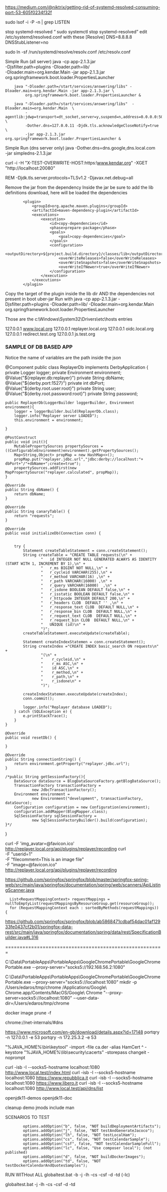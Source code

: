 https://medium.com/@niktrix/getting-rid-of-systemd-resolved-consuming-port-53-605f0234f32f


sudo lsof -i -P -n | grep LISTEN

stop systemd-resolved “ sudo systemctl stop systemd-resolved”
edit /etc/systemd/resolved.conf with these
[Resolve]
DNS=8.8.8.8
DNSStubListener=no

sudo ln -sf /run/systemd/resolve/resolv.conf /etc/resolv.conf


Simple Run (all server)
java -cp app-2.1.3.jar \
-Djsfilter.path=plugins -Dloader.path=lib/ \
-Dloader.main=org.kendar.Main -jar app-2.1.3.jar\
org.springframework.boot.loader.PropertiesLauncher

        java "-Dloader.path=/start/services/answering/libs" -Dloader.main=org.kendar.Main -jar app-2.1.3.jar \
        	 org.springframework.boot.loader.PropertiesLauncher &

        java "-Dloader.path=/start/services/answering/libs"  -Dloader.main=org.kendar.Main  \
        	 -agentlib:jdwp=transport=dt_socket,server=y,suspend=n,address=0.0.0.0:5005 \
        	 -Dother.dns=127.0.0.11 -Djdk.tls.acknowledgeCloseNotify=true \
        	 -jar app-2.1.3.jar org.springframework.boot.loader.PropertiesLauncher &

Simple Run (dns server only)
java -Dother.dns=dns.google,dns.local.com \
-jar simpledns-2.1.3.jar

curl -i -H "X-TEST-OVERWRITE-HOST:https:\\www.kendar.org" -XGET "http://localhost:20080"

REM  -Djdk.tls.server.protocols=TLSv1.2 -Djavax.net.debug=all



Remove the jar from the dependency
Inside the jar be sure to add the lib definitions download, here will be loaded the dependencies

            <plugin>
                <groupId>org.apache.maven.plugins</groupId>
                <artifactId>maven-dependency-plugin</artifactId>
                <executions>
                    <execution>
                        <id>copy-dependencies</id>
                        <phase>prepare-package</phase>
                        <goals>
                            <goal>copy-dependencies</goal>
                        </goals>
                        <configuration>
                            <outputDirectory>${project.build.directory}/classes/lib</outputDirectory>
                            <overWriteReleases>false</overWriteReleases>
                            <overWriteSnapshots>false</overWriteSnapshots>
                            <overWriteIfNewer>true</overWriteIfNewer>
                        </configuration>
                    </execution>
                </executions>
            </plugin>

Copy the target of the plugin inside the lib dir AND the dependencies not present in boot uber-jar
Run with
java -cp app-2.1.3.jar -Djsfilter.path=plugins -Dloader.path=lib/ -Dloader.main=org.kendar.Main org.springframework.boot.loader.PropertiesLauncher

Those are the c:\Windows\System32\Drivers\etc\hosts entries

127.0.0.1 www.local.org
127.0.0.1 replayer.local.org
127.0.0.1 oidc.local.org
127.0.0.1 redirect.test.org
127.0.0.1 js.test.org


### SAMPLE OF DB BASED APP

Notice the name of variables are the path inside the json

@Component
public class ReplayerDb implements DerbyApplication {
private Logger logger;
private Environment environment;
@Value("${replayer.db:replayer}")
private String dbName;
@Value("${derby.port:1527}")
private int dbPort;
@Value("${derby.root.user:root}")
private String user;
@Value("${derby.root.password:root}")
private String password;

    public ReplayerDb(LoggerBuilder loggerBuilder, Environment environment){
        logger = loggerBuilder.build(ReplayerDb.class);
        logger.info("Replayer server LOADED");
        this.environment = environment;

    }

    @PostConstruct
    public void init(){
        MutablePropertySources propertySources = ((ConfigurableEnvironment)environment).getPropertySources();
        Map<String,Object> propMap = new HashMap<>();
        propMap.put("replayer.jdbc.url","jdbc:derby://localhost:"+ dbPort+"/"+dbName+";create=true");
        propertySources.addFirst(new MapPropertySource("replayer.calculated", propMap));
    }

    @Override
    public String dbName() {
        return dbName;
    }

    @Override
    public String canaryTable() {
        return "requests";
    }

    @Override
    public void initializeDb(Connection conn) {


        try {
            Statement createTableStatement = conn.createStatement();
            String createTable = "CREATE TABLE requests(\n" +
                    "   id INTEGER NOT NULL GENERATED ALWAYS AS IDENTITY (START WITH 1, INCREMENT BY 1),\n" +
                    "   r_ms BIGINT NOT NULL,\n" +
                    "   r_cycleid VARCHAR(255),\n" +
                    "   r_method VARCHAR(16) ,\n" +
                    "   r_path VARCHAR(16000) ,\n" +
                    "   r_query VARCHAR(16000)  ,\n" +
                    "   r_isdone BOOLEAN DEFAULT false,\n" +
                    "   r_isstatic BOOLEAN DEFAULT false,\n" +
                    "   r_httpcode INTEGER DEFAULT 200,\n" +
                    "   r_headers CLOB  DEFAULT '' ,\n" +
                    "   r_response_text CLOB  DEFAULT NULL,\n" +
                    "   r_response_bin CLOB  DEFAULT NULL,\n" +
                    "   r_request_text CLOB  DEFAULT NULL,\n" +
                    "   r_request_bin CLOB  DEFAULT NULL,\n" +
                    "   UNIQUE (id)\n" +
                    ")";
            createTableStatement.executeUpdate(createTable);

            Statement createIndexStatemen = conn.createStatement();
            String createIndex ="CREATE INDEX basic_search ON requests\n" +
                    "(\n" +
                    "    r_cycleid,\n" +
                    "    r_ms ASC,\n" +
                    "    id ASC,\n" +
                    "    r_method,\n" +
                    "    r_path,\n" +
                    "    r_isdone\n" +
                    ")";

            createIndexStatemen.executeUpdate(createIndex);
            conn.commit();

            logger.info("Replayer database LOADED");
        } catch (SQLException e) {
            e.printStackTrace();
        }
    }

    @Override
    public void resetDb() {

    }

    @Override
    public String connectionString() {
        return environment.getProperty("replayer.jdbc.url");
    }

    /*public String getSessionFactory(){
        DataSource dataSource = BlogDataSourceFactory.getBlogDataSource();
        TransactionFactory transactionFactory =
                new JdbcTransactionFactory();
        Environment environment =
                new Environment("development", transactionFactory, dataSource);
        Configuration configuration = new Configuration(environment);
        configuration.addMapper(BlogMapper.class);
        SqlSessionFactory sqlSessionFactory =
                new SqlSessionFactoryBuilder().build(configuration);
    }*/
}



curl -F 'img_avatar=@favicon.ico' http://replayer.local.org/api/plugins/replayer/recording
curl \
-F "userid=1" \
-F "filecomment=This is an image file" \
-F "image=@favicon.ico" \
http://replayer.local.org/api/plugins/replayer/recording



https://github.com/springfox/springfox/blob/master/springfox-spring-web/src/main/java/springfox/documentation/spring/web/scanners/ApiListingScanner.java

      List<RequestMappingContext> requestMappings = nullToEmptyList(requestMappingsByResourceGroup.get(resourceGroup));
      for (RequestMappingContext each : sortedByMethods(requestMappings)) {

https://github.com/springfox/springfox/blob/ab5868471cdbaf54dac01af12933fe0437cf2b01/springfox-data-rest/src/main/java/springfox/documentation/spring/data/rest/SpecificationBuilder.java#L316


=======================================================


C:\Data\PortableApps\PortableApps\GoogleChromePortable\GoogleChromePortable.exe --proxy-server="socks5://192.168.56.2:1080"

C:\Data\PortableApps\PortableApps\GoogleChromePortable\GoogleChromePortable.exe --proxy-server="socks5://localhost:1080"
mkdir -p /Users/edaros/tmp/chrome
/Applications/Google\ Chrome.app/Contents/MacOS/Google\ Chrome "--proxy-server=socks5://localhost:1080" --user-data-dir=/Users/edaros/tmp/chrome


docker image prune -f

chrome://net-internals/#dns


https://www.microsoft.com/en-gb/download/details.aspx?id=17148
portqry -n 127.0.0.1 -e 53
portqry -n 172.25.3.2 -e 53

"%JAVA_HOME%\bin\keytool" -import -file ca.der -alias HamCert ^
-keystore "%JAVA_HOME%\lib\security\cacerts" -storepass changeit -noprompt



curl -isb -I --socks5-hostname localhost:1080 http://www.local.test/index.html
curl -isb -I --socks5-hostname localhost:1080 https://www.repubblica.it
curl -isb -I --socks5-hostname localhost:1080 https://www.libero.it
curl -isb -I --socks5-hostname localhost:1080 http://www.local.test/api/dns/list


openjdk11-demos
openjdk11-doc

cleanup
demo
jmods
include
man


SCENARIOS TO TEST

            options.addOption("b", false, "NOT buildDeploymentArtifacts");
            options.addOption("j", false, "NOT testAndGenerateJacoco");
            options.addOption("lh", false, "NOT testLocalHam");
            options.addOption("cs", false, "NOT testCalendarSample");
            options.addOption("csf", false, "NOT testCalendarSampleFull");
            options.addOption("lc", false, "Use composer local"); (not published)
            options.addOption("d", false, "NOT buildDockerImages");
            options.addOption("td", false, "NOT testDockerCalendarAndQuotesSamples");

RUN WITHout ALL globaltest.bat -b -j -lh -cs -csf -d -td (-lc)

globaltest.bat -j -lh -cs -csf -d -td








